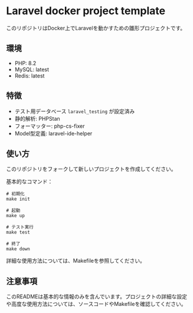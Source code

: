# Laravel docker project template

このリポジトリはDocker上でLaravelを動かすための雛形プロジェクトです。

## 環境

- PHP: 8.2
- MySQL: latest
- Redis: latest

## 特徴

- テスト用データベース `laravel_testing` が設定済み
- 静的解析: PHPStan
- フォーマッター: php-cs-fixer
- Model型定義: laravel-ide-helper

## 使い方

このリポジトリをフォークして新しいプロジェクトを作成してください。

基本的なコマンド：

```
# 初期化
make init

# 起動
make up

# テスト実行
make test

# 終了
make down
```

詳細な使用方法については、Makefileを参照してください。

## 注意事項

このREADMEは基本的な情報のみを含んでいます。プロジェクトの詳細な設定や高度な使用方法については、ソースコードやMakefileを確認してください。
